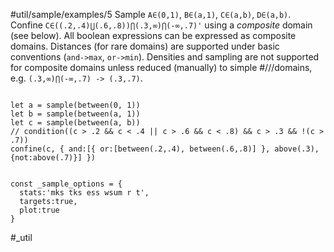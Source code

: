#util/sample/examples/5 Sample `A∈(0,1)`, `B∈(a,1)`, `C∈(a,b)`, `D∈(a,b)`. Confine `C∈((.2,.4)⋃(.6,.8))⋂(.3,∞)⋂(-∞,.7)'` using a _composite_ domain (see below). All boolean expressions can be expressed as composite domains. Distances (for rare domains) are supported under basic conventions (`and->max`, `or->min`). Densities and sampling are not supported for composite domains unless reduced (manually) to simple #///domains, e.g. `(.3,∞)⋂(-∞,.7) -> (.3,.7)`.
```js:js_input

let a = sample(between(0, 1))
let b = sample(between(a, 1))
let c = sample(between(a, b))
// condition((c > .2 && c < .4 || c > .6 && c < .8) && c > .3 && !(c > .7))
confine(c, { and:[{ or:[between(.2,.4), between(.6,.8)] }, above(.3), {not:above(.7)}] })

```
```js:js_removed

const _sample_options = { 
  stats:'mks tks ess wsum r t',  
  targets:true,
  plot:true
}

```
#_util